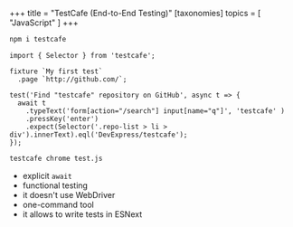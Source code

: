 +++
title = "TestCafe (End-to-End Testing)"
[taxonomies]
topics = [ "JavaScript" ]
+++

```bash
npm i testcafe
```

```
import { Selector } from 'testcafe';

fixture `My first test`
  .page `http://github.com/`;

test('Find "testcafe" repository on GitHub', async t => {
  await t
    .typeText('form[action="/search"] input[name="q"]', 'testcafe' )
    .pressKey('enter')
    .expect(Selector('.repo-list > li > div').innerText).eql('DevExpress/testcafe');
});
```

```bash
testcafe chrome test.js
```

-   explicit `await`
-   functional testing
-   it doesn't use WebDriver
-   one-command tool
-   it allows to write tests in ESNext

